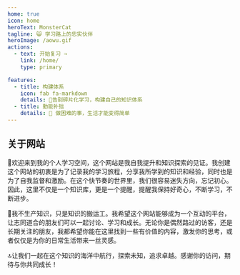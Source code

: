 ```yaml
---
home: true
icon: home
heroText: MonsterCat
tagline: 😺 学习路上的忠实伙伴
heroImage: /aowu.gif
actions:
  - text: 开始复习 →
    link: /home/
    type: primary

features:
  - title: 构建体系
    icon: fab fa-markdown
    details: 🍉告别碎片化学习，构建自己的知识体系
  - title: 勤能补拙
    details: 🧡 做困难的事，生活才能变得简单
---
```


## 关于网站
🎉欢迎来到我的个人学习空间，这个网站是我自我提升和知识探索的见证。我创建这个网站的初衷是为了记录我的学习旅程，分享我所学到的知识和经验，同时也是为了自我监督和激励。在这个快节奏的世界里，我们很容易迷失方向，忘记初心。因此，这里不仅是一个知识库，更是一个提醒，提醒我保持好奇心，不断学习，不断进步。

👏我不生产知识，只是知识的搬运工。我希望这个网站能够成为一个互动的平台，让志同道合的朋友们可以一起讨论、学习和成长。无论你是偶然路过的访客，还是长期关注的朋友，我都希望你能在这里找到一些有价值的内容，激发你的思考，或者仅仅是为你的日常生活带来一丝灵感。

🔝让我们一起在这个知识的海洋中航行，探索未知，追求卓越。感谢你的访问，期待与你共同成长！
